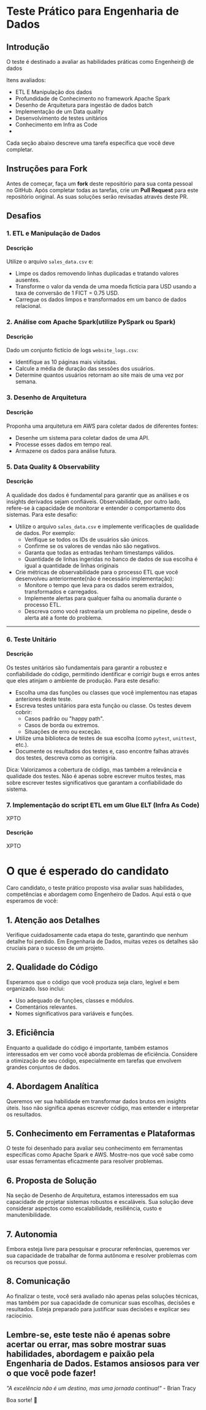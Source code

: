 # Teste Prático para Engenharia de Dados

## Introdução

O teste é destinado a avaliar as habilidades práticas como Engenheir@ de dados

Itens avaliados:
- ETL E Manipulação dos dados
- Profundidade de Conhecimento no framework Apache Spark
- Desenho de Arquitetura para ingestão de dados batch
- Implementação de um Data quality
- Desenvolvimento de testes unitários
- Conhecimento em Infra as Code
-

Cada seção abaixo descreve uma tarefa específica que você deve completar.

## Instruções para Fork

Antes de começar, faça um **fork** deste repositório para sua conta pessoal no GitHub. Após completar todas as tarefas, crie um **Pull Request** para este repositório original. As suas soluções serão revisadas através deste PR.

## Desafios

### 1. ETL e Manipulação de Dados

#### Descrição

Utilize o arquivo `sales_data.csv` e:

- Limpe os dados removendo linhas duplicadas e tratando valores ausentes.
- Transforme o valor da venda de uma moeda fictícia para USD usando a taxa de conversão de 1 FICT = 0.75 USD.
- Carregue os dados limpos e transformados em um banco de dados relacional.

### 2. Análise com Apache Spark(utilize PySpark ou Spark)

#### Descrição

Dado um conjunto fictício de logs `website_logs.csv`:

- Identifique as 10 páginas mais visitadas.
- Calcule a média de duração das sessões dos usuários.
- Determine quantos usuários retornam ao site mais de uma vez por semana.

### 3. Desenho de Arquitetura

#### Descrição

Proponha uma arquitetura em AWS para coletar dados de diferentes fontes:

- Desenhe um sistema para coletar dados de uma API.
- Processe esses dados em tempo real.
- Armazene os dados para análise futura.


### 5. Data Quality & Observability

#### Descrição

A qualidade dos dados é fundamental para garantir que as análises e os insights derivados sejam confiáveis. Observabilidade, por outro lado, refere-se à capacidade de monitorar e entender o comportamento dos sistemas. Para este desafio:

- Utilize o arquivo `sales_data.csv` e implemente verificações de qualidade de dados. Por exemplo:
  - Verifique se todos os IDs de usuários são únicos.
  - Confirme se os valores de vendas não são negativos.
  - Garanta que todas as entradas tenham timestamps válidos.
  - Quantidade de linhas ingeridas no banco de dados de sua escolha é igual a quantidade de linhas originais
- Crie métricas de observabilidade para o processo ETL que você desenvolveu anteriormente(não é necessário implementação):
  - Monitore o tempo que leva para os dados serem extraídos, transformados e carregados.
  - Implemente alertas para qualquer falha ou anomalia durante o processo ETL.
  - Descreva como você rastrearia um problema no pipeline, desde o alerta até a fonte do problema.
---

### 6. Teste Unitário

#### Descrição

Os testes unitários são fundamentais para garantir a robustez e confiabilidade do código, permitindo identificar e corrigir bugs e erros antes que eles atinjam o ambiente de produção. Para este desafio:

- Escolha uma das funções ou classes que você implementou nas etapas anteriores deste teste.
- Escreva testes unitários para esta função ou classe. Os testes devem cobrir:
  - Casos padrão ou "happy path".
  - Casos de borda ou extremos.
  - Situações de erro ou exceção.
- Utilize uma biblioteca de testes de sua escolha (como `pytest`, `unittest`, etc.).
- Documente os resultados dos testes e, caso encontre falhas através dos testes, descreva como as corrigiria.

Dica: Valorizamos a cobertura de código, mas também a relevância e qualidade dos testes. Não é apenas sobre escrever muitos testes, mas sobre escrever testes significativos que garantam a confiabilidade do sistema.


### 7. Implementação do script ETL em um Glue ELT (Infra As Code)
XPTO
#### Descrição
XPTO





# O que é esperado do candidato

Caro candidato, o teste prático proposto visa avaliar suas habilidades, competências e abordagem como Engenheiro de Dados. Aqui está o que esperamos de você:

## 1. Atenção aos Detalhes

Verifique cuidadosamente cada etapa do teste, garantindo que nenhum detalhe foi perdido. Em Engenharia de Dados, muitas vezes os detalhes são cruciais para o sucesso de um projeto.

## 2. Qualidade do Código

Esperamos que o código que você produza seja claro, legível e bem organizado. Isso inclui:
- Uso adequado de funções, classes e módulos.
- Comentários relevantes.
- Nomes significativos para variáveis e funções.

## 3. Eficiência

Enquanto a qualidade do código é importante, também estamos interessados em ver como você aborda problemas de eficiência. Considere a otimização de seu código, especialmente em tarefas que envolvem grandes conjuntos de dados.

## 4. Abordagem Analítica

Queremos ver sua habilidade em transformar dados brutos em insights úteis. Isso não significa apenas escrever código, mas entender e interpretar os resultados.

## 5. Conhecimento em Ferramentas e Plataformas

O teste foi desenhado para avaliar seu conhecimento em ferramentas específicas como Apache Spark e AWS. Mostre-nos que você sabe como usar essas ferramentas eficazmente para resolver problemas.

## 6. Proposta de Solução

Na seção de Desenho de Arquitetura, estamos interessados em sua capacidade de projetar sistemas robustos e escaláveis. Sua solução deve considerar aspectos como escalabilidade, resiliência, custo e manutenibilidade.

## 7. Autonomia

Embora esteja livre para pesquisar e procurar referências, queremos ver sua capacidade de trabalhar de forma autônoma e resolver problemas com os recursos que possui.

## 8. Comunicação

Ao finalizar o teste, você será avaliado não apenas pelas soluções técnicas, mas também por sua capacidade de comunicar suas escolhas, decisões e resultados. Esteja preparado para justificar suas decisões e explicar seu raciocínio.

Lembre-se, este teste não é apenas sobre acertar ou errar, mas sobre mostrar suas habilidades, abordagem e paixão pela Engenharia de Dados. Estamos ansiosos para ver o que você pode fazer!
---

*"A excelência não é um destino, mas uma jornada contínua!"* - Brian Tracy

Boa sorte! 🚀